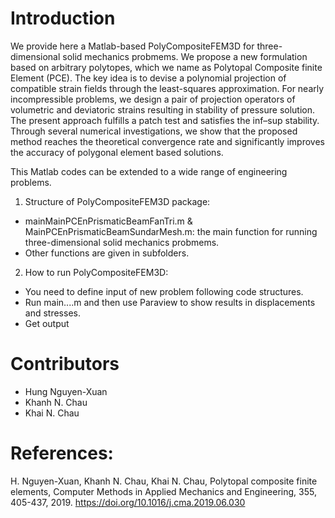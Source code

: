 # Introduction
We provide here a Matlab-based PolyCompositeFEM3D for three-dimensional solid mechanics probmems. We propose a new formulation 
based on arbitrary polytopes, which we name as Polytopal Composite finite Element (PCE). The key idea is to 
devise a polynomial projection of compatible strain fields through the least-squares approximation. 
For nearly incompressible problems, we design a pair of projection operators of volumetric and deviatoric 
strains resulting in stability of pressure solution. The present approach fulfills a patch test and satisfies 
the inf–sup stability. Through several numerical investigations, we show that the proposed method reaches 
the theoretical convergence rate and significantly improves the accuracy of polygonal element based solutions. 

This Matlab codes can be extended to a wide range of engineering problems. 

1. Structure of PolyCompositeFEM3D package: 
- mainMainPCEnPrismaticBeamFanTri.m & MainPCEnPrismaticBeamSundarMesh.m: the main function for running three-dimensional solid mechanics probmems.
- Other functions are given in subfolders.
2. How to run PolyCompositeFEM3D: 
- You need to define input of new problem following code structures.  
- Run main....m and then use Paraview to show results in displacements and stresses.
- Get output

# Contributors
- Hung Nguyen-Xuan
- Khanh N. Chau
- Khai N. Chau

# References:
H. Nguyen-Xuan, Khanh N. Chau, Khai N. Chau, Polytopal composite finite elements, Computer Methods in Applied Mechanics and Engineering, 355, 405-437, 2019. https://doi.org/10.1016/j.cma.2019.06.030
